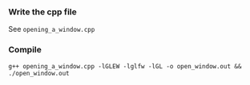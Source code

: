 ### Write the cpp file

See `opening_a_window.cpp`

### Compile

```
g++ opening_a_window.cpp -lGLEW -lglfw -lGL -o open_window.out && ./open_window.out
```

